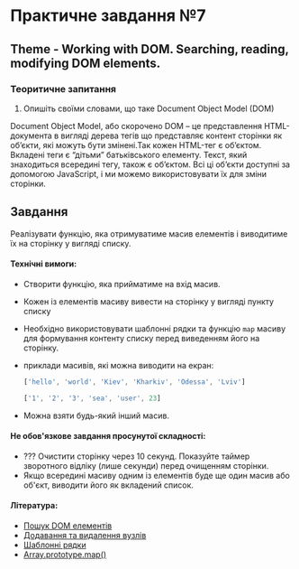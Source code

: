 # Практичне завдання №7

## Theme - Working with DOM. Searching, reading, modifying DOM elements.
    
### Теоритичне запитання

1. Опишіть своїми словами, що таке Document Object Model (DOM)

Document Object Model, або скорочено DOM –  це представлення HTML-документа в вигляді дерева тегів що представляє контент сторінки як об’єкти, які можуть бути змінені.Так кожен HTML-тег є об’єктом. Вкладені теги є “дітьми” батьківського елементу. Текст, який знаходиться всередині тегу, також є об’єктом. Всі ці об’єкти доступні за допомогою JavaScript, і ми можемо використовувати їх для зміни сторінки.

## Завдання

Реалізувати функцію, яка отримуватиме масив елементів і виводитиме їх на сторінку у вигляді списку.

#### Технічні вимоги:
- Створити функцію, яка прийматиме на вхід масив.
- Кожен із елементів масиву вивести на сторінку у вигляді пункту списку
- Необхідно використовувати шаблонні рядки та функцію `map` масиву для формування контенту списку перед виведенням його на сторінку.
- приклади масивів, які можна виводити на екран:
    ```javascript
    ['hello', 'world', 'Kiev', 'Kharkiv', 'Odessa', 'Lviv']
    ````
   
    ```javascript
    ['1', '2', '3', 'sea', 'user', 23]
    ````
- Можна взяти будь-який інший масив.

#### Не обов'язкове завдання просунутої складності:
- ??? Очистити сторінку через 10 секунд. Показуйте таймер зворотного відліку (лише секунди) перед очищенням сторінки.
- Якщо всередині масиву одним із елементів буде ще один масив або об'єкт, виводити його як вкладений список.

#### Література:
- [Пошук DOM елементів](https://learn.javascript.ru/searching-elements-dom)
- [Додавання та видалення вузлів](https://learn.javascript.ru/modifying-document)
- [Шаблонні рядки](http://learn.javascript.ru/es-string)
- [Array.prototype.map()](https://developer.mozilla.org/ru/docs/Web/JavaScript/Reference/Global_Objects/Array/map)









<!-- ## Теоретический вопрос

1. Опишите своими словами, как Вы понимаете, что такое Document Object Model (DOM)

## Задание

Реализовать функцию, которая будет получать массив элементов и выводить их на страницу в виде списка.

#### Технические требования:
- Создать функцию, которая будет принимать на вход массив.
- Каждый из элементов массива вывести на страницу в виде пункта списка
- Необходимо использовать шаблонные строки и функцию `map` массива для формирования контента списка перед выведением его на страницу.
- Примеры массивов, которые можно выводить на экран: 
   ```javascript
   ['hello', 'world', 'Kiev', 'Kharkiv', 'Odessa', 'Lviv']
   ```
   
   ```javascript
   ['1', '2', '3', 'sea', 'user', 23]
   ```
- Можно взять любой другой массив.

#### Не обязательное задание продвинутой сложности:
- ??? Очистить страницу через 10 секунд. Показывать таймер обратного отсчета (только секунды) перед очищением страницы.
- Если внутри массива одним из элементов будет еще один массив или объект, выводить его как вложенный список.

#### Литература:
- [Поиск DOM элементов](https://learn.javascript.ru/searching-elements-dom)
- [Добавление и удаление узлов](https://learn.javascript.ru/modifying-document)
- [Шаблонные строки](http://learn.javascript.ru/es-string)
- [Array.prototype.map()](https://developer.mozilla.org/ru/docs/Web/JavaScript/Reference/Global_Objects/Array/map) -->